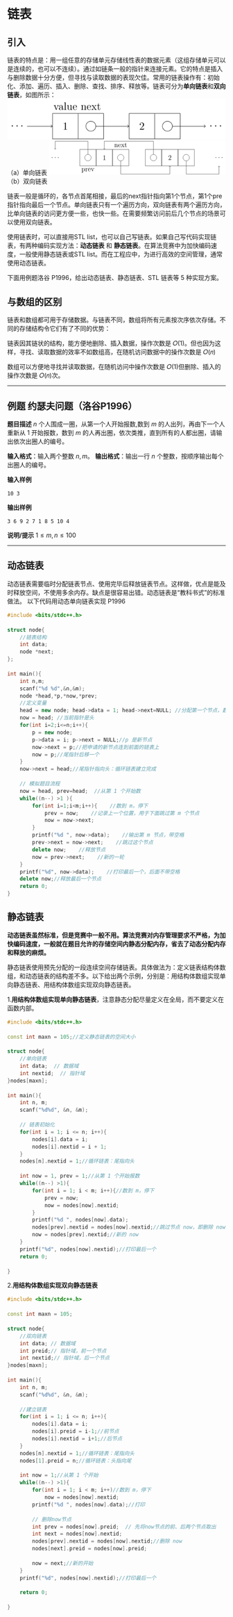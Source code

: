 # 链表
## 引入
链表的特点是：用一组任意的存储单元存储线性表的数据元素（这组存储单元可以是连续的，也可以不连续）。通过如链条一般的指针来连接元素。它的特点是插入与删除数据十分方便，但寻找与读取数据的表现欠佳。常用的链表操作有：初始化、添加、遍历、插入、删除、查找、排序、释放等。链表可分为**单向链表**和**双向链表**，如图所示：
![输入图片说明](/imgs/2025-10-29/7crkDek0ajYRGhJh.svg+xml)
（a）单向链表
![输入图片说明](/imgs/2025-10-29/T79Lx0sJ8LJEdt3O.png)
（b）双向链表

链表一般是循环的，各节点首尾相接，最后的next指针指向第1个节点，第1个pre指针指向最后一个节点。单向链表只有一个遍历方向，双向链表有两个遍历方向，比单向链表的访问更方便一些，也快一些。在需要频繁访问前后几个节点的场景可以使用双向链表。

使用链表时，可以直接用STL list，也可以自己写链表。如果自己写代码实现链表，有两种编码实现方法：**动态链表** 和 **静态链表**。在算法竞赛中为加快编码速度，一般使用静态链表或STL list。而在工程应中，为进行高效的空间管理，通常使用动态链表。

下面用例题洛谷 P1996，给出动态链表、静态链表、STL 链表等 5 种实现方案。

## 与数组的区别

链表和数组都可用于存储数据。与链表不同，数组将所有元素按次序依次存储。不同的存储结构令它们有了不同的优势：

链表因其链状的结构，能方便地删除、插入数据，操作次数是 𝑂(1)。但也因为这样，寻找、读取数据的效率不如数组高，在随机访问数据中的操作次数是 𝑂(𝑛)

数组可以方便地寻找并读取数据，在随机访问中操作次数是 𝑂(1)但删除、插入的操作次数是 𝑂(𝑛)次。

---
## 例题  约瑟夫问题（洛谷P1996）
**题目描述**
$n$ 个人围成一圈，从第一个人开始报数,数到 $m$ 的人出列，再由下一个人重新从 $1$ 开始报数，数到 $m$ 的人再出圈，依次类推，直到所有的人都出圈，请输出依次出圈人的编号。



**输入格式**：输入两个整数 $n,m$。
**输出格式**：输出一行 $n$ 个整数，按顺序输出每个出圈人的编号。

**输入样例**
```
10 3
```

**输出样例**
```
3 6 9 2 7 1 8 5 10 4
```

**说明/提示**
$1 \le m, n \le 100$

---


## 动态链表
动态链表需要临时分配链表节点、使用完毕后释放链表节点。这样做，优点是能及时释放空间，不使用多余内存。缺点是很容易出错。动态链表是“教科书式”的标准做法。
以下代码用动态单向链表实现 P1996
```C++
#include <bits/stdc++.h>

struct node{
	//链表结构
	int data;
	node *next;
};

int main(){
	int n,m;
	scanf("%d %d",&n,&m);
	node *head,*p,*now,*prev;
	//定义变量
	head = new node; head->data = 1; head->next=NULL; //分配第一个节点，数据置为 1
	now = head; //当前指针是头
	for(int i=2;i<=n;i++){
		p = new node;
		p->data = i; p->next = NULL;//p 是新节点
		now->next = p;//把申请的新节点连到前面的链表上
		now = p;//尾指针后移一个
	}
	now->next = head;//尾指针指向头：循环链表建立完成

	// 模拟题目流程
	now = head, prev=head;  //从第 1 个开始数
	while((n--) >1 ){
		for(int i=1;i<m;i++){    //数到 m，停下
			prev = now;    //记录上一个位置，用于下面跳过第 m 个节点
			now = now->next;
		}
		printf("%d ", now->data);    //输出第 m 节点，带空格
		prev->next = now->next;    //跳过这个节点
		delete now;    //释放节点
		now = prev->next;    //新的一轮
	}
	printf("%d", now->data);    //打印最后一个，后面不带空格
	delete now;//释放最后一个节点
	return 0;
}
```


## 静态链表
**动态链表虽然标准，但是竞赛中一般不用。算法竞赛对内存管理要求不严格，为加快编码速度，一般就在题目允许的存储空间内静态分配内存，省去了动态分配内存和释放的麻烦。**

静态链表使用预先分配的一段连续空间存储链表。具体做法为：定义链表结构体数组，和动态链表的结构差不多。以下给出两个示例，分别是：用结构体数组实现单向静态链表、用结构体数组实现双向静态链表。

1.**用结构体数组实现单向静态链表**，注意静态分配尽量定义在全局，而不要定义在函数内部。
```C++
#include <bits/stdc++.h>

const int maxn = 105;//定义静态链表的空间大小

struct node{
	//单向链表
	int data;  // 数据域
	int nextid;  // 指针域
}nodes[maxn];

int main(){
	int n, m;
	scanf("%d%d", &n, &m);
	
	// 链表初始化
	for(int i = 1; i <= n; i++){
		nodes[i].data = i;
		nodes[i].nextid = i + 1;
	}
	nodes[n].nextid = 1;//循环链表：尾指向头

	int now = 1, prev = 1;//从第 1 个开始报数
	while((n--) >1){
		for(int i = 1; i < m; i++){//数到 m，停下
			prev = now;
			now = nodes[now].nextid;
		}
		printf("%d ", nodes[now].data);
		nodes[prev].nextid = nodes[now].nextid;//跳过节点 now，即删除 now
		now = nodes[prev].nextid;//新的 now
	}
	printf("%d", nodes[now].nextid);//打印最后一个
	return 0;

}
```

2.**用结构体数组实现双向静态链表**
```C++
#include <bits/stdc++.h>

const int maxn = 105;

struct node{
	//双向链表
	int data; // 数据域
	int preid;// 指针域，前一个节点
	int nextid;// 指针域，后一个节点
}nodes[maxn];

int main(){
	int n, m;
	scanf("%d%d", &n, &m);

	//建立链表
	for(int i = 1; i <= n; i++){
		nodes[i].data = i;
		nodes[i].preid = i-1;//前节点
		nodes[i].nextid = i+1;//后节点
	}
	nodes[n].nextid = 1;//循环链表：尾指向头
	nodes[1].preid = n;//循环链表：头指向尾

	int now = 1;//从第 1 个开始
	while((n--) >1){
		for(int i = 1; i < m; i++)//数到 m，停下
			now = nodes[now].nextid;
		printf("%d ", nodes[now].data);//打印
		
		// 删除now节点
		int prev = nodes[now].preid;  // 先将now节点的前、后两个节点取出
		int next = nodes[now].nextid;
		nodes[prev].nextid = nodes[now].nextid;//删除 now
		nodes[next].preid = nodes[now].preid;
		
		now = next;//新的开始
	}
	printf("%d", nodes[now].nextid);//打印最后一个
	
	return 0;

}
```
<!--stackedit_data:
eyJoaXN0b3J5IjpbLTExNzg1NTIyMTAsNTA2NTQ2NTUsMTk3NT
MwNjAyNiwyMTQxMTUyNzAzLDg3MTkxMDY5MSwxMjAzNTgzNzEx
LDI3MzYyNDQwNiwxMDc5Nzc0NjA3LC0xODU5Nzk1NTVdfQ==
-->